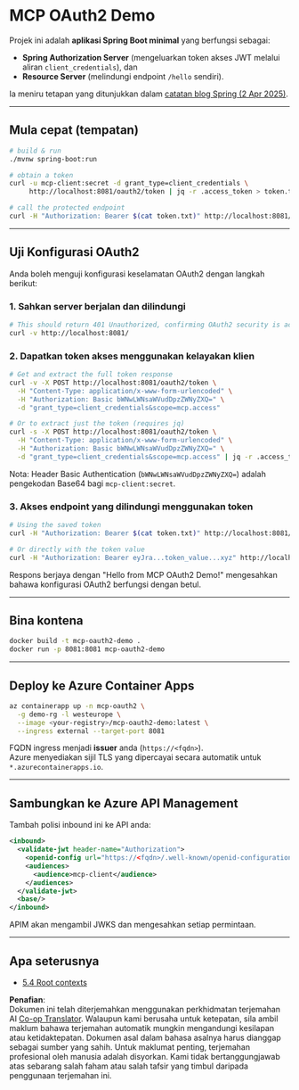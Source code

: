 <!--
CO_OP_TRANSLATOR_METADATA:
{
  "original_hash": "0a7083e660ca0d85fd6a947514c61993",
  "translation_date": "2025-07-14T00:43:02+00:00",
  "source_file": "05-AdvancedTopics/mcp-oauth2-demo/README.md",
  "language_code": "ms"
}
-->
# MCP OAuth2 Demo

Projek ini adalah **aplikasi Spring Boot minimal** yang berfungsi sebagai:

* **Spring Authorization Server** (mengeluarkan token akses JWT melalui aliran `client_credentials`), dan  
* **Resource Server** (melindungi endpoint `/hello` sendiri).

Ia meniru tetapan yang ditunjukkan dalam [catatan blog Spring (2 Apr 2025)](https://spring.io/blog/2025/04/02/mcp-server-oauth2).

---

## Mula cepat (tempatan)

```bash
# build & run
./mvnw spring-boot:run

# obtain a token
curl -u mcp-client:secret -d grant_type=client_credentials \
     http://localhost:8081/oauth2/token | jq -r .access_token > token.txt

# call the protected endpoint
curl -H "Authorization: Bearer $(cat token.txt)" http://localhost:8081/hello
```

---

## Uji Konfigurasi OAuth2

Anda boleh menguji konfigurasi keselamatan OAuth2 dengan langkah berikut:

### 1. Sahkan server berjalan dan dilindungi

```bash
# This should return 401 Unauthorized, confirming OAuth2 security is active
curl -v http://localhost:8081/
```

### 2. Dapatkan token akses menggunakan kelayakan klien

```bash
# Get and extract the full token response
curl -v -X POST http://localhost:8081/oauth2/token \
  -H "Content-Type: application/x-www-form-urlencoded" \
  -H "Authorization: Basic bWNwLWNsaWVudDpzZWNyZXQ=" \
  -d "grant_type=client_credentials&scope=mcp.access"

# Or to extract just the token (requires jq)
curl -s -X POST http://localhost:8081/oauth2/token \
  -H "Content-Type: application/x-www-form-urlencoded" \
  -H "Authorization: Basic bWNwLWNsaWVudDpzZWNyZXQ=" \
  -d "grant_type=client_credentials&scope=mcp.access" | jq -r .access_token > token.txt
```

Nota: Header Basic Authentication (`bWNwLWNsaWVudDpzZWNyZXQ=`) adalah pengekodan Base64 bagi `mcp-client:secret`.

### 3. Akses endpoint yang dilindungi menggunakan token

```bash
# Using the saved token
curl -H "Authorization: Bearer $(cat token.txt)" http://localhost:8081/hello

# Or directly with the token value
curl -H "Authorization: Bearer eyJra...token_value...xyz" http://localhost:8081/hello
```

Respons berjaya dengan "Hello from MCP OAuth2 Demo!" mengesahkan bahawa konfigurasi OAuth2 berfungsi dengan betul.

---

## Bina kontena

```bash
docker build -t mcp-oauth2-demo .
docker run -p 8081:8081 mcp-oauth2-demo
```

---

## Deploy ke **Azure Container Apps**

```bash
az containerapp up -n mcp-oauth2 \
  -g demo-rg -l westeurope \
  --image <your-registry>/mcp-oauth2-demo:latest \
  --ingress external --target-port 8081
```

FQDN ingress menjadi **issuer** anda (`https://<fqdn>`).  
Azure menyediakan sijil TLS yang dipercayai secara automatik untuk `*.azurecontainerapps.io`.

---

## Sambungkan ke **Azure API Management**

Tambah polisi inbound ini ke API anda:

```xml
<inbound>
  <validate-jwt header-name="Authorization">
    <openid-config url="https://<fqdn>/.well-known/openid-configuration"/>
    <audiences>
      <audience>mcp-client</audience>
    </audiences>
  </validate-jwt>
  <base/>
</inbound>
```

APIM akan mengambil JWKS dan mengesahkan setiap permintaan.

---

## Apa seterusnya

- [5.4 Root contexts](../mcp-root-contexts/README.md)

**Penafian**:  
Dokumen ini telah diterjemahkan menggunakan perkhidmatan terjemahan AI [Co-op Translator](https://github.com/Azure/co-op-translator). Walaupun kami berusaha untuk ketepatan, sila ambil maklum bahawa terjemahan automatik mungkin mengandungi kesilapan atau ketidaktepatan. Dokumen asal dalam bahasa asalnya harus dianggap sebagai sumber yang sahih. Untuk maklumat penting, terjemahan profesional oleh manusia adalah disyorkan. Kami tidak bertanggungjawab atas sebarang salah faham atau salah tafsir yang timbul daripada penggunaan terjemahan ini.